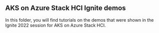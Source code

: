 ## AKS on Azure Stack HCI Ignite demos

In this folder, you will find tutorials on the demos that were shown in the Ignite 2022 session for AKS on Azure Stack HCI. 


